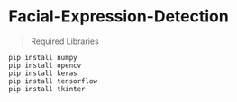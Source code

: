 # Facial-Expression-Detection

>Required Libraries

```
pip install numpy
pip install opencv
pip install keras
pip install tensorflow
pip install tkinter
```
